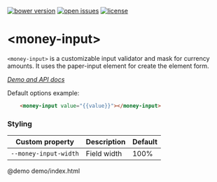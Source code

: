 [![bower version](https://img.shields.io/bower/v/money-input.svg)](https://libraries.io/bower/money-input)
[![open issues](https://img.shields.io/github/issues/IngressoRapidoWebComponents%2Fmoney-input.svg)](https://github.com/IngressoRapidoWebComponents/money-input/issues)
[![license](https://img.shields.io/github/license/IngressoRapidoWebComponents%2Fmoney-input.svg)](https://github.com/IngressoRapidoWebComponents/money-input/blob/master/LICENSE)


# \<money-input\>

`<money-input>` is a customizable input validator and mask for currency amounts.
It uses the paper-input element for create the element form.

_[Demo and API docs](https://ingressorapidowebcomponents.github.io/components/money-input)_


Default options example:

```html
    <money-input value="{{value}}"></money-input>
```


### Styling

Custom property | Description | Default
----------------|-------------|----------
`--money-input-width` | Field width | 100%

@demo demo/index.html
